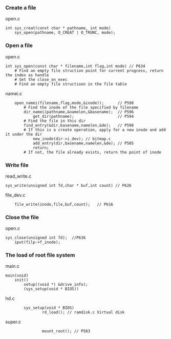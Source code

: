 ### Create a file
open.c   

    int sys_creat(const char * pathname, int mode)  
    	sys_open(pathname, O_CREAT | O_TRUNC, mode);

### Open a file
open.c    

	int sys_open(const char * filename,int flag,int mode) // P634
		# Find an empty file struction point for current progcess, return the index as handle
		# Set the close_on_exec
		# Find an empty file structioon in the file table
namei.c  

    	open_namei(filename,flag,mode,&inode));      // P598
			# Find the inode of the file specified by filename
			dir_namei(pathname,&namelen,&basename);  // P596
				get_dir(pathname);                   // P594
			# Find the file in this dir
			find_entry(&dir,basename,namelen,&de);   // P598
			# If this is a create operation, apply for a new inode and add it under the dir
				new_inode(dir->i_dev); // bitmap.c
				add_entry(dir,basename,namelen,&de); // P585
				return;
			# If not, the file already exists, return the point of inode

### Write file
read_write.c

    sys_write(unsigned int fd,char * buf,int count) // P626
file_dev.c  

    	file_write(inode,file,buf,count);	// P616

### Close the file
open.c  

    sys_close(unsigned int fd);  //P636
		iput(filp->f_inode);


### The load of root file system
main.c
    
    main(void)
		init()
			setup((void *) &drive_info);
			(sys_setup(void * BIOS))
hd.c

			sys_setup(void * BIOS)
					rd_load(); // ramdisk.c Virtual disk
super.c 

					mount_root(); // P583

